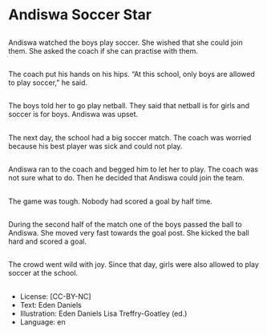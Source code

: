 # Andiswa Soccer Star

##
Andiswa watched the boys play soccer. She wished that she
could join them. She asked the coach if she can practise with
them.

##
The coach put his hands on his hips.
“At this school, only boys are allowed to play soccer,” he
said.

##
The boys told her to go play netball. They said that netball is
for girls and soccer is for boys. Andiswa was upset.

##
The next day, the school had a big soccer match. The coach
was worried because his best player was sick and could not
play.

##
Andiswa ran to the coach and begged him to let her to play.
The coach was not sure what to do. Then he decided that
Andiswa could join the team.

##
The game was tough. Nobody had scored a goal by half time.

##
During the second half of the match one of the boys passed
the ball to Andiswa. She moved very fast towards the goal
post. She kicked the ball hard and scored a goal.

##
The crowd went wild with joy. Since that day, girls were also
allowed to play soccer at the school.

##
* License: [CC-BY-NC]
* Text: Eden Daniels
* Illustration: Eden Daniels
Lisa Treffry-Goatley (ed.)
* Language: en
